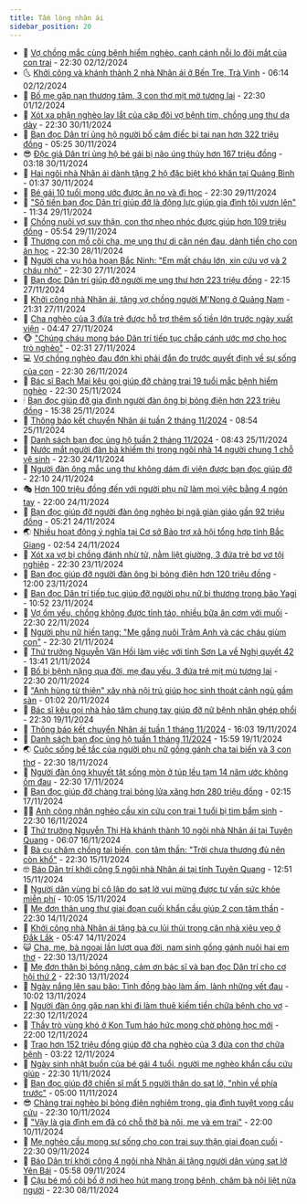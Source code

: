 ```yaml
---
title: Tấm lòng nhân ái
sidebar_position: 20
---
```


<!-- dantri-tam-long-nhan-ai:START -->
- 🌝 [Vợ chồng mắc cùng bệnh hiểm nghèo, canh cánh nỗi lo đôi mắt của con trai](https://dantri.com.vn/tam-long-nhan-ai/vo-chong-mac-cung-benh-hiem-ngheo-canh-canh-noi-lo-doi-mat-cua-con-trai-20241202063237616.htm) - 22:30 02/12/2024
- 🌜 [Khởi công và khánh thành 2 nhà Nhân ái ở Bến Tre, Trà Vinh](https://dantri.com.vn/tam-long-nhan-ai/khoi-cong-va-khanh-thanh-2-nha-nhan-ai-o-ben-tre-tra-vinh-20241201163437527.htm) - 06:14 02/12/2024
- 👀 [Bố mẹ gặp nạn thương tâm, 3 con thơ mịt mờ tương lai](https://dantri.com.vn/tam-long-nhan-ai/bo-me-gap-nan-thuong-tam-3-con-tho-mit-mo-tuong-lai-20241123150838444.htm) - 22:30 01/12/2024
- 🚀 [Xót xa phận nghèo lay lắt của cặp đôi vợ bệnh tim, chồng ung thư dạ dày](https://dantri.com.vn/tam-long-nhan-ai/xot-xa-phan-ngheo-lay-lat-cua-cap-doi-vo-benh-tim-chong-ung-thu-da-day-20241031101755253.htm) - 22:30 30/11/2024
- 🦅 [Bạn đọc Dân trí ủng hộ người bố câm điếc bị tai nạn hơn 322 triệu đồng](https://dantri.com.vn/tam-long-nhan-ai/ban-doc-dan-tri-ung-ho-nguoi-bo-cam-diec-bi-tai-nan-hon-322-trieu-dong-20241130115943108.htm) - 05:25 30/11/2024
- 😎 [Độc giả Dân trí ủng hộ bé gái bị não úng thủy hơn 167 triệu đồng](https://dantri.com.vn/tam-long-nhan-ai/doc-gia-dan-tri-ung-ho-be-gai-bi-nao-ung-thuy-hon-167-trieu-dong-20241130064512421.htm) - 03:18 30/11/2024
- 🎡 [Hai ngôi nhà Nhân ái dành tặng 2 hộ đặc biệt khó khăn tại Quảng Bình](https://dantri.com.vn/tam-long-nhan-ai/hai-ngoi-nha-nhan-ai-danh-tang-2-ho-dac-biet-kho-khan-tai-quang-binh-20241128080849379.htm) - 01:37 30/11/2024
- 🌮 [Bé gái 10 tuổi mong ước được ăn no và đi học](https://dantri.com.vn/tam-long-nhan-ai/be-gai-10-tuoi-mong-uoc-duoc-an-no-va-di-hoc-20241118162557756.htm) - 22:30 29/11/2024
- 💼 [&quot;Số tiền bạn đọc Dân trí giúp đỡ là động lực giúp gia đình tôi vươn lên&quot;](https://dantri.com.vn/tam-long-nhan-ai/so-tien-ban-doc-dan-tri-giup-do-la-dong-luc-giup-gia-dinh-toi-vuon-len-20241129152002822.htm) - 11:34 29/11/2024
- 🎊 [Chồng nuôi vợ suy thận, con thơ nheo nhóc được giúp hơn 109 triệu đồng](https://dantri.com.vn/tam-long-nhan-ai/chong-nuoi-vo-suy-than-con-tho-nheo-nhoc-duoc-giup-hon-109-trieu-dong-20241129093334551.htm) - 05:54 29/11/2024
- 📝 [Thương con mồ côi cha, mẹ ung thư di căn nén đau, dành tiền cho con ăn học](https://dantri.com.vn/tam-long-nhan-ai/thuong-con-mo-coi-cha-me-ung-thu-di-can-nen-dau-danh-tien-cho-con-an-hoc-20241128134059366.htm) - 22:30 28/11/2024
- 🤗 [Người cha vụ hỏa hoạn Bắc Ninh: &quot;Em mất cháu lớn, xin cứu vợ và 2 cháu nhỏ&quot;](https://dantri.com.vn/tam-long-nhan-ai/nguoi-cha-vu-hoa-hoan-bac-ninh-em-mat-chau-lon-xin-cuu-vo-va-2-chau-nho-20241127132632463.htm) - 22:30 27/11/2024
- 🌈 [Bạn đọc Dân trí giúp đỡ người mẹ ung thư hơn 223 triệu đồng](https://dantri.com.vn/tam-long-nhan-ai/ban-doc-dan-tri-giup-do-nguoi-me-ung-thu-hon-223-trieu-dong-20241127210052660.htm) - 22:15 27/11/2024
- 🌝 [Khởi công nhà Nhân ái, tặng vợ chồng người M&#39;Nong ở Quảng Nam](https://dantri.com.vn/tam-long-nhan-ai/khoi-cong-nha-nhan-ai-tang-vo-chong-nguoi-mnong-o-quang-nam-20241127210053648.htm) - 21:31 27/11/2024
- 🦒 [Cha nghèo của 3 đứa trẻ được hỗ trợ thêm số tiền lớn trước ngày xuất viện](https://dantri.com.vn/tam-long-nhan-ai/cha-ngheo-cua-3-dua-tre-duoc-ho-tro-them-so-tien-lon-truoc-ngay-xuat-vien-20241127024101735.htm) - 04:47 27/11/2024
- 🐵 [&quot;Chúng cháu mong báo Dân trí tiếp tục chắp cánh ước mơ cho học trò nghèo&quot;](https://dantri.com.vn/tam-long-nhan-ai/chung-chau-mong-bao-dan-tri-tiep-tuc-chap-canh-uoc-mo-cho-hoc-tro-ngheo-20241127073119891.htm) - 02:31 27/11/2024
- 💻 [Vợ chồng nghèo đau đớn khi phải đắn đo trước quyết định về sự sống của con](https://dantri.com.vn/tam-long-nhan-ai/vo-chong-ngheo-dau-don-khi-phai-dan-do-truoc-quyet-dinh-ve-su-song-cua-con-20241124201357723.htm) - 22:30 26/11/2024
- 🦆 [Bác sĩ Bạch Mai kêu gọi giúp đỡ chàng trai 19 tuổi mắc bệnh hiểm nghèo](https://dantri.com.vn/tam-long-nhan-ai/bac-si-bach-mai-keu-goi-giup-do-chang-trai-19-tuoi-mac-benh-hiem-ngheo-20241120192115206.htm) - 22:30 25/11/2024
- 🕯 [Bạn đọc giúp đỡ gia đình người đàn ông bị bỏng điện hơn 223 triệu đồng](https://dantri.com.vn/tam-long-nhan-ai/ban-doc-giup-do-gia-dinh-nguoi-dan-ong-bi-bong-dien-hon-223-trieu-dong-20241125195333573.htm) - 15:38 25/11/2024
- 🤩 [Thông báo kết chuyển Nhân ái tuần 2 tháng 11/2024](https://dantri.com.vn/tam-long-nhan-ai/thong-bao-ket-chuyen-nhan-ai-tuan-2-thang-112024-20241125142024860.htm) - 08:54 25/11/2024
- 🎡 [Danh sách bạn đọc ủng hộ tuần 2 tháng 11/2024](https://dantri.com.vn/tam-long-nhan-ai/danh-sach-ban-doc-ung-ho-tuan-2-thang-112024-20241125141414487.htm) - 08:43 25/11/2024
- 🤠 [Nước mắt người đàn bà khiếm thị trong ngôi nhà 14 người chung 1 chỗ vệ sinh](https://dantri.com.vn/tam-long-nhan-ai/nuoc-mat-nguoi-dan-ba-khiem-thi-trong-ngoi-nha-14-nguoi-chung-1-cho-ve-sinh-20241015002638366.htm) - 22:30 24/11/2024
- 🌋 [Người đàn ông mắc ung thư không dám đi viện được bạn đọc giúp đỡ](https://dantri.com.vn/tam-long-nhan-ai/nguoi-dan-ong-mac-ung-thu-khong-dam-di-vien-duoc-ban-doc-giup-do-20241124171016271.htm) - 22:10 24/11/2024
- 🎭 [Hơn 100 triệu đồng đến với người phụ nữ làm mọi việc bằng 4 ngón tay](https://dantri.com.vn/tam-long-nhan-ai/hon-100-trieu-dong-den-voi-nguoi-phu-nu-lam-moi-viec-bang-4-ngon-tay-20241124155156899.htm) - 22:00 24/11/2024
- 🤠 [Bạn đọc giúp đỡ người đàn ông nghèo bị ngã giàn giáo gần 92 triệu đồng](https://dantri.com.vn/tam-long-nhan-ai/ban-doc-giup-do-nguoi-dan-ong-ngheo-bi-nga-gian-giao-gan-92-trieu-dong-20241124111425814.htm) - 05:21 24/11/2024
- 🌏 [Nhiều hoạt động ý nghĩa tại Cơ sở Bảo trợ xã hội tổng hợp tỉnh Bắc Giang](https://dantri.com.vn/tam-long-nhan-ai/nhieu-hoat-dong-y-nghia-tai-co-so-bao-tro-xa-hoi-tong-hop-tinh-bac-giang-20241124024807734.htm) - 02:54 24/11/2024
- 🚀 [Xót xa vợ bị chồng đánh nhừ tử, nằm liệt giường, 3 đứa trẻ bơ vơ tội nghiệp](https://dantri.com.vn/tam-long-nhan-ai/xot-xa-vo-bi-chong-danh-nhu-tu-nam-liet-giuong-3-dua-tre-bo-vo-toi-nghiep-20241119165337005.htm) - 22:30 23/11/2024
- 🚀 [Bạn đọc giúp đỡ người đàn ông bị bỏng điện hơn 120 triệu đồng](https://dantri.com.vn/tam-long-nhan-ai/ban-doc-giup-do-nguoi-dan-ong-bi-bong-dien-hon-120-trieu-dong-20241123165056966.htm) - 12:00 23/11/2024
- 👹 [Bạn đọc Dân trí tiếp tục giúp đỡ người phụ nữ bị thương trong bão Yagi](https://dantri.com.vn/tam-long-nhan-ai/ban-doc-dan-tri-tiep-tuc-giup-do-nguoi-phu-nu-bi-thuong-trong-bao-yagi-20241123160109092.htm) - 10:52 23/11/2024
- 🫶 [Vợ ốm yếu, chồng không được tỉnh táo, nhiều bữa ăn cơm với muối](https://dantri.com.vn/tam-long-nhan-ai/vo-om-yeu-chong-khong-duoc-tinh-tao-nhieu-bua-an-com-voi-muoi-20241119010402228.htm) - 22:30 22/11/2024
- 🐻 [Người phụ nữ hiến tạng: &quot;Mẹ gắng nuôi Trâm Anh và các cháu giùm con&quot;](https://dantri.com.vn/tam-long-nhan-ai/nguoi-phu-nu-hien-tang-me-gang-nuoi-tram-anh-va-cac-chau-gium-con-20241115161335833.htm) - 22:30 21/11/2024
- 🌋 [Thứ trưởng Nguyễn Văn Hồi làm việc với tỉnh Sơn La về Nghị quyết 42](https://dantri.com.vn/tam-long-nhan-ai/thu-truong-nguyen-van-hoi-lam-viec-voi-tinh-son-la-ve-nghi-quyet-42-20241121185227138.htm) - 13:41 21/11/2024
- 🧰 [Bố bị bệnh nặng qua đời, mẹ đau yếu, 3 đứa trẻ mịt mù tương lai](https://dantri.com.vn/tam-long-nhan-ai/bo-bi-benh-nang-qua-doi-me-dau-yeu-3-dua-tre-mit-mu-tuong-lai-20241114234437979.htm) - 22:30 20/11/2024
- 💄 [&quot;Anh hùng từ thiện&quot; xây nhà nội trú giúp học sinh thoát cảnh ngủ gầm sàn](https://dantri.com.vn/an-sinh/anh-hung-tu-thien-xay-nha-noi-tru-giup-hoc-sinh-thoat-canh-ngu-gam-san-20241120062741863.htm) - 01:02 20/11/2024
- 🌝 [Bác sĩ kêu gọi nhà hảo tâm chung tay giúp đỡ nữ bệnh nhân ghép phổi](https://dantri.com.vn/tam-long-nhan-ai/bac-si-keu-goi-nha-hao-tam-chung-tay-giup-do-nu-benh-nhan-ghep-phoi-20241114203027040.htm) - 22:30 19/11/2024
- 🔭 [Thông báo kết chuyển Nhân ái tuần 1 tháng 11/2024](https://dantri.com.vn/tam-long-nhan-ai/thong-bao-ket-chuyen-nhan-ai-tuan-1-thang-112024-20241119195410372.htm) - 16:03 19/11/2024
- 🦒 [Danh sách bạn đọc ủng hộ tuần 1 tháng 11/2024](https://dantri.com.vn/tam-long-nhan-ai/danh-sach-ban-doc-ung-ho-tuan-1-thang-112024-20241119194836514.htm) - 15:59 19/11/2024
- 🌏 [Cuộc sống bế tắc của người phụ nữ gồng gánh cha tai biến và 3 con thơ](https://dantri.com.vn/tam-long-nhan-ai/cuoc-song-be-tac-cua-nguoi-phu-nu-gong-ganh-cha-tai-bien-va-3-con-tho-20241111101722342.htm) - 22:30 18/11/2024
- 🦣 [Người đàn ông khuyết tật sống mòn ở túp lều tạm 14 năm ước không ốm đau](https://dantri.com.vn/tam-long-nhan-ai/nguoi-dan-ong-khuyet-tat-song-mon-o-tup-leu-tam-14-nam-uoc-khong-om-dau-20241113182643178.htm) - 22:30 17/11/2024
- 🤗 [Bạn đọc giúp đỡ chàng trai bỏng lửa xăng hơn 280 triệu đồng](https://dantri.com.vn/tam-long-nhan-ai/ban-doc-giup-do-chang-trai-bong-lua-xang-hon-280-trieu-dong-20241116170512690.htm) - 02:15 17/11/2024
- 🧑‍🏫 [Anh công nhân nghèo cầu xin cứu con trai 1 tuổi bị tim bẩm sinh](https://dantri.com.vn/tam-long-nhan-ai/anh-cong-nhan-ngheo-cau-xin-cuu-con-trai-1-tuoi-bi-tim-bam-sinh-20241113134624205.htm) - 22:30 16/11/2024
- 🤠 [Thứ trưởng Nguyễn Thị Hà khánh thành 10 ngôi nhà Nhân ái tại Tuyên Quang](https://dantri.com.vn/tam-long-nhan-ai/thu-truong-nguyen-thi-ha-khanh-thanh-10-ngoi-nha-nhan-ai-tai-tuyen-quang-20241114225925836.htm) - 06:07 16/11/2024
- 🦆 [Bà cụ chăm chồng tai biến, con tâm thần: &quot;Trời chưa thương đủ nên còn khổ&quot;](https://dantri.com.vn/tam-long-nhan-ai/ba-cu-cham-chong-tai-bien-con-tam-than-troi-chua-thuong-du-nen-con-kho-20241112193104047.htm) - 22:30 15/11/2024
- 🤓 [Báo Dân trí khởi công 5 ngôi nhà Nhân ái tại tỉnh Tuyên Quang](https://dantri.com.vn/tam-long-nhan-ai/bao-dan-tri-khoi-cong-5-ngoi-nha-nhan-ai-tai-tinh-tuyen-quang-20241114224644171.htm) - 12:51 15/11/2024
- 🫶 [Người dân vùng bị cô lập do sạt lở vui mừng được tư vấn sức khỏe miễn phí](https://dantri.com.vn/tam-long-nhan-ai/nguoi-dan-vung-bi-co-lap-do-sat-lo-vui-mung-duoc-tu-van-suc-khoe-mien-phi-20241115155602250.htm) - 10:05 15/11/2024
- 🎊 [Mẹ đơn thân ung thư giai đoạn cuối khẩn cầu giúp 2 con tâm thần](https://dantri.com.vn/tam-long-nhan-ai/me-don-than-ung-thu-giai-doan-cuoi-khan-cau-giup-2-con-tam-than-20241110152123890.htm) - 22:30 14/11/2024
- 🦏 [Khởi công nhà Nhân ái tặng bà cụ lủi thủi trong căn nhà xiêu vẹo ở Đắk Lắk](https://dantri.com.vn/tam-long-nhan-ai/khoi-cong-nha-nhan-ai-tang-ba-cu-lui-thui-trong-can-nha-xieu-veo-o-dak-lak-20241113211436955.htm) - 05:47 14/11/2024
- 😺 [Cha, mẹ, bà ngoại lần lượt qua đời, nam sinh gồng gánh nuôi hai em thơ](https://dantri.com.vn/tam-long-nhan-ai/cha-me-ba-ngoai-lan-luot-qua-doi-nam-sinh-gong-ganh-nuoi-hai-em-tho-20241109111058137.htm) - 22:30 13/11/2024
- 🥰 [Mẹ đơn thân bị bỏng nặng, cảm ơn bác sĩ và bạn đọc Dân trí cho cơ hội thứ 2](https://dantri.com.vn/tam-long-nhan-ai/me-don-than-bi-bong-nang-cam-on-bac-si-va-ban-doc-dan-tri-cho-co-hoi-thu-2-20241113161251922.htm) - 22:30 13/11/2024
- 🚀 [Ngày nắng lên sau bão: Tình đồng bào làm ấm, lành những vết đau](https://dantri.com.vn/tam-long-nhan-ai/ngay-nang-len-sau-bao-tinh-dong-bao-lam-am-lanh-nhung-vet-dau-20241111165550772.htm) - 10:02 13/11/2024
- 🌁 [Người đàn ông gặp nạn khi đi làm thuê kiếm tiền chữa bệnh cho vợ](https://dantri.com.vn/tam-long-nhan-ai/nguoi-dan-ong-gap-nan-khi-di-lam-thue-kiem-tien-chua-benh-cho-vo-20241104132001422.htm) - 22:30 12/11/2024
- 🚀 [Thầy trò vùng khó ở Kon Tum háo hức mong chờ phòng học mới](https://dantri.com.vn/tam-long-nhan-ai/thay-tro-vung-kho-o-kon-tum-hao-huc-mong-cho-phong-hoc-moi-20241112142916458.htm) - 22:00 12/11/2024
- 🤗 [Trao hơn 152 triệu đồng giúp đỡ cha nghèo của 3 đứa con thơ chữa bệnh](https://dantri.com.vn/tam-long-nhan-ai/trao-hon-152-trieu-dong-giup-do-cha-ngheo-cua-3-dua-con-tho-chua-benh-20241112074647092.htm) - 03:22 12/11/2024
- 💫 [Ngày sinh nhật buồn của bé gái 4 tuổi, người mẹ nghèo khẩn cầu cứu giúp](https://dantri.com.vn/tam-long-nhan-ai/ngay-sinh-nhat-buon-cua-be-gai-4-tuoi-nguoi-me-ngheo-khan-cau-cuu-giup-20241108191211058.htm) - 22:30 11/11/2024
- 💼 [Bạn đọc giúp đỡ chiến sĩ mất 5 người thân do sạt lở, &quot;nhìn về phía trước&quot;](https://dantri.com.vn/tam-long-nhan-ai/ban-doc-giup-do-chien-si-mat-5-nguoi-than-do-sat-lo-nhin-ve-phia-truoc-20241110171257029.htm) - 05:00 11/11/2024
- 😎 [Chàng trai nghèo bị bỏng điện nghiêm trọng, gia đình tuyệt vọng cầu cứu](https://dantri.com.vn/tam-long-nhan-ai/chang-trai-ngheo-bi-bong-dien-nghiem-trong-gia-dinh-tuyet-vong-cau-cuu-20241107220931785.htm) - 22:30 10/11/2024
- 🥳 [&quot;Vậy là gia đình em đã có chỗ thờ bà nội, mẹ và em trai&quot;](https://dantri.com.vn/tam-long-nhan-ai/vay-la-gia-dinh-em-da-co-cho-tho-ba-noi-me-va-em-trai-20241110151441437.htm) - 22:00 10/11/2024
- 📝 [Mẹ nghèo cầu mong sự sống cho con trai suy thận giai đoạn cuối](https://dantri.com.vn/tam-long-nhan-ai/me-ngheo-cau-mong-su-song-cho-con-trai-suy-than-giai-doan-cuoi-20241107161815146.htm) - 22:30 09/11/2024
- 🦄 [Báo Dân trí khởi công 4 ngôi nhà Nhân ái tặng người dân vùng sạt lở Yên Bái](https://dantri.com.vn/tam-long-nhan-ai/bao-dan-tri-khoi-cong-4-ngoi-nha-nhan-ai-tang-nguoi-dan-vung-sat-lo-yen-bai-20241109120717851.htm) - 05:58 09/11/2024
- 💼 [Cậu bé mồ côi bố ở nơi heo hút mang trọng bệnh, chăm bà nội liệt nửa người](https://dantri.com.vn/tam-long-nhan-ai/cau-be-mo-coi-bo-o-noi-heo-hut-mang-trong-benh-cham-ba-noi-liet-nua-nguoi-20241105152331101.htm) - 22:30 08/11/2024<!-- dantri-tam-long-nhan-ai:END -->
